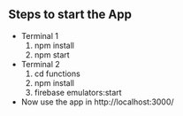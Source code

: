 ## Steps to start the App

<ul>
<li>Terminal 1
	<ol>
		<li>npm install</li>
		<li>npm start</li>
	</ol>
</li>
<li>Terminal 2
	<ol>
		<li>cd functions</li>
		<li>npm install</li>
		<li>firebase emulators:start</li>
	</ol>
</li>
<li>Now use the app in http://localhost:3000/</li>
</ul>
